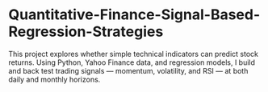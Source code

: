 # Quantitative-Finance-Signal-Based-Regression-Strategies
This project explores whether simple technical indicators can predict stock returns.   Using Python, Yahoo Finance data, and regression models, I build and back test trading signals — momentum, volatility, and RSI — at both daily and monthly horizons.
